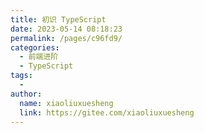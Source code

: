 ```yaml
---
title: 初识 TypeScript
date: 2023-05-14 08:18:23
permalink: /pages/c96fd9/
categories:
  - 前端进阶
  - TypeScript
tags:
  - 
author: 
  name: xiaoliuxuesheng
  link: https://gitee.com/xiaoliuxuesheng
---
```

